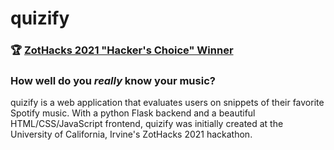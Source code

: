 # quizify

### :trophy: [ZotHacks 2021 "Hacker's Choice" Winner](https://devpost.com/software/quizify-6detoa)

### How well do you *really* know your music?
quizify is a web application that evaluates users on snippets of their favorite Spotify music.
With a python Flask backend and a beautiful HTML/CSS/JavaScript frontend, quizify was initially created at the University of California, Irvine's ZotHacks 2021 hackathon.
